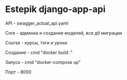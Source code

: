 # Estepik django-app-api
API - swagger_actual_api.yaml

Core - админка и создание моделей, все дб миграции

Course - курсы, тэги и уроки

Создание - cmd "docker build ."

Запуск - cmd "docker-compose up"

Порт - 8000

